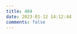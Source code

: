 ```yaml
---
title: 404
date: 2023-01-12 14:12:44
comments: false
---
```


<script src="//qzonestyle.gtimg.cn/qzone/hybrid/app/404/search_children.js"
        charset="utf-8" homePageUrl="/" homePageName="Back to home">
</script>
